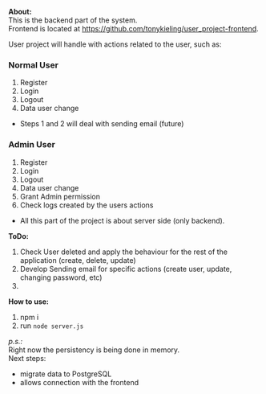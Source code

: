 **About:**  
 This is the backend part of the system.  
 Frontend is located at https://github.com/tonykieling/user_project-frontend.

 User project will handle with actions related to the user, such as:

### Normal User  
 1. Register
 2. Login
 3. Logout
 4. Data user change
 
 * Steps 1 and 2 will deal with sending email (future)

### Admin User
 1. Register
 2. Login
 3. Logout
 4. Data user change
 5. Grant Admin permission
 6. Check logs created by the users actions

 * All this part of the project is about server side (only backend).

 **ToDo:**
 1. Check User deleted and apply the behaviour for the rest of the application (create, delete, update)
 2. Develop Sending email for specific actions (create user, update, changing password, etc)
 3. 

 **How to use:**
 1. npm i
 2. run `node server.js`  
 
 *p.s.:*  
 Right now the persistency is being done in memory.  
 Next steps:
 - migrate data to PostgreSQL
 - allows connection with the frontend